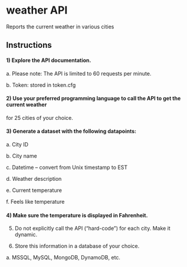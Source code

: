 # weather API
Reports the current weather in various cities

## Instructions
#### 1)	Explore the API documentation.

a.	Please note: The API is limited to 60 requests per minute.

b.	Token: stored in token.cfg

#### 2)	Use your preferred programming language to call the API to get the current weather
for 25 cities of your choice.

#### 3)	Generate a dataset with the following datapoints:

a.	City ID

b.	City name

c.	Datetime – convert from Unix timestamp to EST

d.	Weather description

e.	Current temperature

f.	Feels like temperature

#### 4)	Make sure the temperature is displayed in Fahrenheit.

5)	Do not explicitly call the API (“hard-code”) for each city. Make it dynamic.

6)	Store this information in a database of your choice.

a.	MSSQL, MySQL, MongoDB, DynamoDB, etc.
